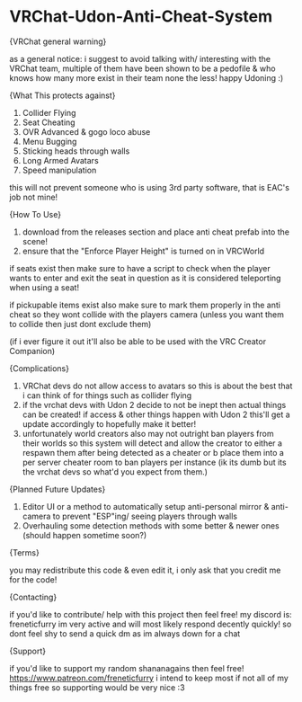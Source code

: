 # VRChat-Udon-Anti-Cheat-System
{VRChat general warning}

as a general notice: i suggest to avoid talking with/ interesting with the VRChat team, multiple of them have been shown to be a pedofile & who knows how many more exist in their team
none the less! happy Udoning :)

{What This protects against}

1. Collider Flying
2. Seat Cheating
3. OVR Advanced & gogo loco abuse
4. Menu Bugging
5. Sticking heads through walls
6. Long Armed Avatars
7. Speed manipulation

this will not prevent someone who is using 3rd party software, that is EAC's job not mine!

{How To Use}

1. download from the releases section and place anti cheat prefab into the scene!
2. ensure that the "Enforce Player Height" is turned on in VRCWorld

if seats exist then make sure to have a script to check when the player wants to enter and exit the seat in question as it is considered teleporting when using a seat!

if pickupable items exist also make sure to mark them properly in the anti cheat so they wont collide with the players camera (unless you want them to collide then just dont exclude them)

(if i ever figure it out it'll also be able to be used with the VRC Creator Companion)

{Complications}

1. VRChat devs do not allow access to avatars so this is about the best that i can think of for things such as collider flying
2. if the vrchat devs with Udon 2 decide to not be inept then actual things can be created! if access & other things happen with Udon 2 this'll get a update accordingly to hopefully make it better!
3. unfortunately world creators also may not outright ban players from their worlds so this system will detect and allow the creator to either a respawn them after being detected as a cheater or b place them into a per server cheater room to ban players per instance (ik its dumb but its the vrchat devs so what'd you expect from them.)

{Planned Future Updates}

1. Editor UI or a method to automatically setup anti-personal mirror & anti-camera to prevent "ESP"ing/ seeing players through walls
2. Overhauling some detection methods with some better & newer ones (should happen sometime soon?)

{Terms}

you may redistribute this code & even edit it, i only ask that you credit me for the code!

{Contacting}

if you'd like to contribute/ help with this project then feel free! my discord is: freneticfurry    im very active and will most likely respond decently quickly! so dont feel shy to send a quick dm as im always down for a chat

{Support}

if you'd like to support my random shananagains then feel free! https://www.patreon.com/freneticfurry
i intend to keep most if not all of my things free so supporting would be very nice :3
